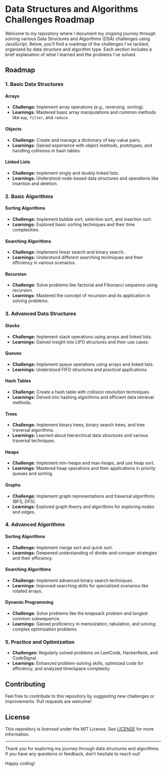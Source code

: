 # Data Structures and Algorithms Challenges Roadmap

Welcome to my repository where I document my ongoing journey through solving various Data Structures and Algorithms (DSA) challenges using JavaScript. Below, you'll find a roadmap of the challenges I've tackled, organized by data structure and algorithm type. Each section includes a brief explanation of what I learned and the problems I've solved.

## Roadmap

### 1. **Basic Data Structures**

#### Arrays
- **Challenge:** Implement array operations (e.g., reversing, sorting).
- **Learnings:** Mastered basic array manipulations and common methods like `map`, `filter`, and `reduce`.

#### Objects
- **Challenge:** Create and manage a dictionary of key-value pairs.
- **Learnings:** Gained experience with object methods, prototypes, and handling collisions in hash tables.

#### Linked Lists
- **Challenge:** Implement singly and doubly linked lists.
- **Learnings:** Understood node-based data structures and operations like insertion and deletion.

### 2. **Basic Algorithms**

#### Sorting Algorithms
- **Challenge:** Implement bubble sort, selection sort, and insertion sort.
- **Learnings:** Explored basic sorting techniques and their time complexities.

#### Searching Algorithms
- **Challenge:** Implement linear search and binary search.
- **Learnings:** Understood different searching techniques and their efficiency in various scenarios.

#### Recursion
- **Challenge:** Solve problems like factorial and Fibonacci sequence using recursion.
- **Learnings:** Mastered the concept of recursion and its application in solving problems.

### 3. **Advanced Data Structures**

#### Stacks
- **Challenge:** Implement stack operations using arrays and linked lists.
- **Learnings:** Gained insight into LIFO structures and their use cases.

#### Queues
- **Challenge:** Implement queue operations using arrays and linked lists.
- **Learnings:** Understood FIFO structures and practical applications.

#### Hash Tables
- **Challenge:** Create a hash table with collision resolution techniques.
- **Learnings:** Delved into hashing algorithms and efficient data retrieval methods.

#### Trees
- **Challenge:** Implement binary trees, binary search trees, and tree traversal algorithms.
- **Learnings:** Learned about hierarchical data structures and various traversal techniques.

#### Heaps
- **Challenge:** Implement min-heaps and max-heaps, and use heap sort.
- **Learnings:** Mastered heap operations and their applications in priority queues and sorting.

#### Graphs
- **Challenge:** Implement graph representations and traversal algorithms (BFS, DFS).
- **Learnings:** Explored graph theory and algorithms for exploring nodes and edges.

### 4. **Advanced Algorithms**

#### Sorting Algorithms
- **Challenge:** Implement merge sort and quick sort.
- **Learnings:** Deepened understanding of divide-and-conquer strategies and their efficiency.

#### Searching Algorithms
- **Challenge:** Implement advanced binary search techniques.
- **Learnings:** Improved searching skills for specialized scenarios like rotated arrays.

#### Dynamic Programming
- **Challenge:** Solve problems like the knapsack problem and longest common subsequence.
- **Learnings:** Gained proficiency in memoization, tabulation, and solving complex optimization problems.

### 5. **Practice and Optimization**

- **Challenges:** Regularly solved problems on LeetCode, HackerRank, and CodeSignal.
- **Learnings:** Enhanced problem-solving skills, optimized code for efficiency, and analyzed time/space complexity.

## Contributing

Feel free to contribute to this repository by suggesting new challenges or improvements. Pull requests are welcome!

## License

This repository is licensed under the MIT License. See [LICENSE](LICENSE) for more information.

---

Thank you for exploring my journey through data structures and algorithms. If you have any questions or feedback, don’t hesitate to reach out!

Happy coding!



